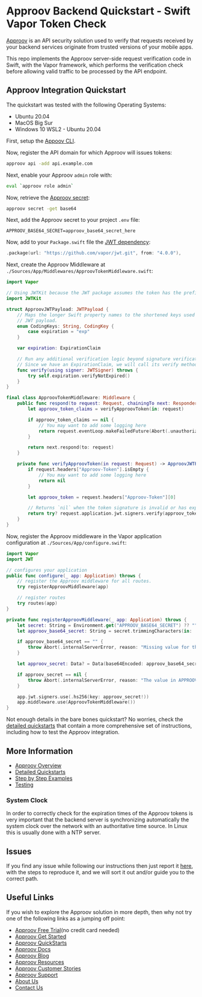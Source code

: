 # Approov Backend Quickstart - Swift Vapor Token Check

[Approov](https://approov.io) is an API security solution used to verify that requests received by your backend services originate from trusted versions of your mobile apps.

This repo implements the Approov server-side request verification code in Swift, with the Vapor framework, which performs the verification check before allowing valid traffic to be processed by the API endpoint.


## Approov Integration Quickstart

The quickstart was tested with the following Operating Systems:

* Ubuntu 20.04
* MacOS Big Sur
* Windows 10 WSL2 - Ubuntu 20.04

First, setup the [Appoov CLI](https://approov.io/docs/latest/approov-installation/index.html#initializing-the-approov-cli).

Now, register the API domain for which Approov will issues tokens:

```bash
approov api -add api.example.com
```

Next, enable your Approov `admin` role with:

```bash
eval `approov role admin`
````

Now, retrieve the [Approov secret](https://approov.io/docs/latest/approov-usage-documentation/#account-secret-key-export):

```bash
approov secret -get base64
```

Next, add the Approov secret to your project `.env` file:

```env
APPROOV_BASE64_SECRET=approov_base64_secret_here
```

Now, add to your `Package.swift` file the [JWT dependency](https://github.com/vapor/jwt.git):

```swift
.package(url: "https://github.com/vapor/jwt.git", from: "4.0.0"),
```

Next, create the Approov Middleware at `./Sources/App/Middlewares/ApproovTokenMiddleware.swift`:

```swift
import Vapor

// Using JWTKit because the JWT package assumes the token has the prefix `Bearer`.
import JWTKit

struct ApproovJWTPayload: JWTPayload {
    // Maps the longer Swift property names to the shortened keys used in the
    // JWT payload.
    enum CodingKeys: String, CodingKey {
        case expiration = "exp"
    }

    var expiration: ExpirationClaim

    // Run any additional verification logic beyond signature verification here.
    // Since we have an ExpirationClaim, we will call its verify method.
    func verify(using signer: JWTSigner) throws {
        try self.expiration.verifyNotExpired()
    }
}

final class ApproovTokenMiddleware: Middleware {
    public func respond(to request: Request, chainingTo next: Responder) -> EventLoopFuture<Response> {
        let approov_token_claims = verifyApproovToken(in: request)

        if approov_token_claims == nil {
            // You may want to add some logging here
            return request.eventLoop.makeFailedFuture(Abort(.unauthorized))
        }

        return next.respond(to: request)
    }

    private func verifyApproovToken(in request: Request) -> ApproovJWTPayload? {
        if request.headers["Approov-Token"].isEmpty {
            // You may want to add some logging here
            return nil
        }

        let approov_token = request.headers["Approov-Token"][0]

        // Returns `nil` when the token signature is invalid or has expired.
        return try? request.application.jwt.signers.verify(approov_token, as: ApproovJWTPayload.self)
    }
}
```

Now, register the Approov middleware in the Vapor application configuration at `./Sources/App/configure.swift`:

```swift
import Vapor
import JWT

// configures your application
public func configure(_ app: Application) throws {
    // register the Approov middleware for all routes.
    try registerApproovMiddleware(app)

    // register routes
    try routes(app)
}

private func registerApproovMiddleware(_ app: Application) throws {
    let secret: String = Environment.get("APPROOV_BASE64_SECRET") ?? ""
    let approov_base64_secret: String = secret.trimmingCharacters(in: .whitespacesAndNewlines)

    if approov_base64_secret == "" {
        throw Abort(.internalServerError, reason: "Missing value for the environment variable APPROOV_BASE64_SECRET")
    }

    let approov_secret: Data? = Data(base64Encoded: approov_base64_secret)

    if approov_secret == nil {
        throw Abort(.internalServerError, reason: "The value in APPROOV_BASE64_SECRET env var is not a valid base64 encoded string.")
    }

    app.jwt.signers.use(.hs256(key: approov_secret!))
    app.middleware.use(ApproovTokenMiddleware())
}
```

Not enough details in the bare bones quickstart? No worries, check the [detailed quickstarts](QUICKSTARTS.md) that contain a more comprehensive set of instructions, including how to test the Approov integration.


## More Information

* [Approov Overview](OVERVIEW.md)
* [Detailed Quickstarts](QUICKSTARTS.md)
* [Step by Step Examples](EXAMPLES.md)
* [Testing](TESTING.md)

### System Clock

In order to correctly check for the expiration times of the Approov tokens is very important that the backend server is synchronizing automatically the system clock over the network with an authoritative time source. In Linux this is usually done with a NTP server.


## Issues

If you find any issue while following our instructions then just report it [here](https://github.com/approov/quickstart-swift-vapor-token-check/issues), with the steps to reproduce it, and we will sort it out and/or guide you to the correct path.


## Useful Links

If you wish to explore the Approov solution in more depth, then why not try one of the following links as a jumping off point:

* [Approov Free Trial](https://approov.io/signup)(no credit card needed)
* [Approov Get Started](https://approov.io/product/demo)
* [Approov QuickStarts](https://approov.io/docs/latest/approov-integration-examples/)
* [Approov Docs](https://approov.io/docs)
* [Approov Blog](https://approov.io/blog/)
* [Approov Resources](https://approov.io/resource/)
* [Approov Customer Stories](https://approov.io/customer)
* [Approov Support](https://approov.io/contact)
* [About Us](https://approov.io/company)
* [Contact Us](https://approov.io/contact)
